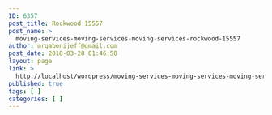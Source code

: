 ```yaml
---
ID: 6357
post_title: Rockwood 15557
post_name: >
  moving-services-moving-services-moving-services-rockwood-15557
author: mrgabonijeff@gmail.com
post_date: 2018-03-28 01:46:58
layout: page
link: >
  http://localhost/wordpress/moving-services-moving-services-moving-services-rockwood-15557/
published: true
tags: [ ]
categories: [ ]
---
```


